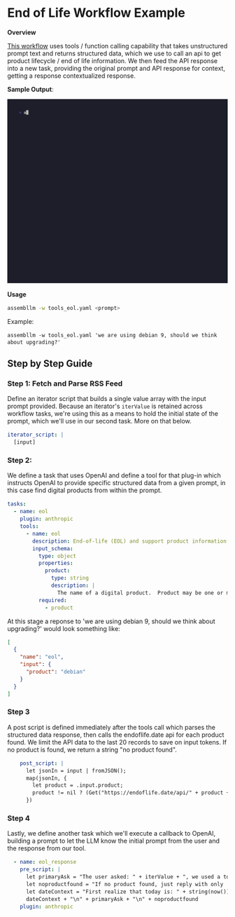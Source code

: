 # End of Life Workflow Example

**Overview**

[This workflow](./tools_eol.yaml) uses tools / function calling capability that takes unstructured prompt text and returns structured data, which we use to call an api to get product lifecycle / end of life information. We then feed the API response into a new task, providing the original prompt and API response for context, getting a response contextualized response.

**Sample Output**:

![eol gif](eol.gif)

**Usage**

```sh
assembllm -w tools_eol.yaml <prompt>
```

Example:

```
assembllm -w tools_eol.yaml 'we are using debian 9, should we think about upgrading?'
```

## Step by Step Guide

### Step 1: Fetch and Parse RSS Feed

Define an iterator script that builds a single value array with the input prompt provided.  Because an iterator's `iterValue` is retained across workflow tasks, we're using this as a means to hold the initial state of the prompt, which we'll use in our second task.  More on that below.

```yaml
iterator_script: |
  [input]
```

### Step 2:

We define a task that uses OpenAI and define a tool for that plug-in which instructs OpenAI to provide specific structured data from a given prompt, in this case find digital products from within the prompt.

```yaml
tasks:
  - name: eol
    plugin: anthropic
    tools:
      - name: eol
        description: End-of-life (EOL) and support product information
        input_schema:
          type: object
          properties:
            product:
              type: string
              description: |
                The name of a digital product.  Product may be one or more of: "akeneo-pim","alibaba-dragonwell","almalinux","alpine",...
          required:
            - product
```

At this stage a reponse to 'we are using debian 9, should we think about upgrading?' would look something like:

```json
[
  {
    "name": "eol",
    "input": {
      "product": "debian"
    }
  }
]
```

### Step 3

A post script is defined immediately after the tools call which parses the structured data response, then calls the endoflife.date api for each product found.  We limit the API data to the last 20 records to save on input tokens.  If no product is found, we return a string "no product found". 

```yaml
    post_script: |
      let jsonIn = input | fromJSON();
      map(jsonIn, {
        let product = .input.product;
        product != nil ? (Get("https://endoflife.date/api/" + product + ".json") | fromJSON() | take(20)) : "no product found"
      })
```

### Step 4

Lastly, we define another task which we'll execute a callback to OpenAI, building a prompt to let the LLM know the initial prompt from the user and the response from our tool.

```yaml
  - name: eol_response
    pre_script: |
      let primaryAsk = "The user asked: " + iterValue + ", we used a tool to find data to help answer, provide a summary response.  Here is the authoritative data: " + input;
      let noproductfound = "If no product found, just reply with only 'no product found";
      let dateContext = "First realize that today is: " + string(now()) + ", all dates should be compared against today, dates before are in the past, future hasn't happened.";
      dateContext + "\n" + primaryAsk + "\n" + noproductfound
    plugin: anthropic
```